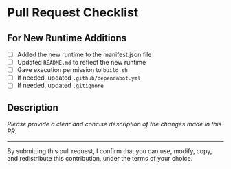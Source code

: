 # Pull Request Checklist

## For New Runtime Additions
- [ ] Added the new runtime to the manifest.json file
- [ ] Updated `README.md` to reflect the new runtime
- [ ] Gave execution permission to `build.sh`
- [ ] If needed, updated `.github/dependabot.yml`
- [ ] If needed, updated `.gitignore`

## Description
*Please provide a clear and concise description of the changes made in this PR.*

---
By submitting this pull request, I confirm that you can use, modify, copy, and redistribute this contribution, under the terms of your choice.